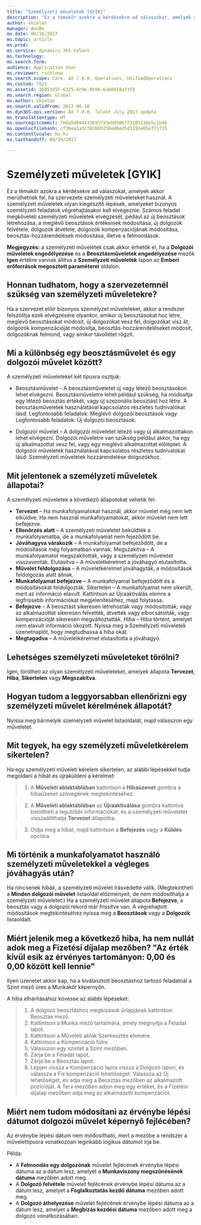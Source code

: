 ```yaml
---
title: "Személyzeti műveletek [GYIK]"
description: "Ez a témakör azokra a kérdésekre ad válaszokat, amelyek akkor merülhetnek fel, ha szervezete személyzeti műveleteket használ. A személyzeti műveletek olyan kiegészítő lépések, amelyeket bizonyos személyzeti feladatok végrehajtásakor kell elvégeznie."
author: shielas
manager: AnnBe
ms.date: 06/16/2017
ms.topic: article
ms.prod: 
ms.service: dynamics-365-talent
ms.technology: 
ms.search.form: 
audience: Application User
ms.reviewer: rschloma
ms.search.scope: Core, AX 7.0.0, Operations, UnifiedOperations
ms.custom: 7521
ms.assetid: 3b953d5f-6325-4c9e-8b9b-6ab0458a73f8
ms.search.region: Global
ms.author: shielas
ms.search.validFrom: 2017-06-16
ms.dyn365.ops.version: AX 7.0.0, Talent July 2017 update
ms.translationtype: HT
ms.sourcegitcommit: 7e0a5d044133b917a3eb9386773205218e5c1b40
ms.openlocfilehash: cf36ea1a1cf82b69258ed6ed5d1191e65e771715
ms.contentlocale: hu-hu
ms.lasthandoff: 09/29/2017

---
```


# <a name="personnel-actions-faq"></a>Személyzeti műveletek [GYIK]
Ez a témakör azokra a kérdésekre ad válaszokat, amelyek akkor merülhetnek fel, ha szervezete személyzeti műveleteket használ. A személyzeti műveletek olyan kiegészítő lépések, amelyeket bizonyos személyzeti feladatok végrehajtásakor kell elvégeznie. Számos feladat megköveteli személyzeti műveletek elvégzését, pédául az új beosztások létrehozása, a meglévő beosztások értékeinek módosítása, új dolgozók felvétele, dolgozók átvétele, dolgozók kompenzációjának módosítása, beosztás-hozzárendelések módosítása, illetve a felmondások.

**Megjegyzés:** a személyzeti műveletek csak akkor érhetők el, ha a **Dolgozói műveletek engedélyezése** és a **Beosztásműveletek engedélyezése** mezők **Igen** értékre vannak állítva a **Személyzeti műveletek** lapon az **Emberi erőforrások megosztott paraméterei** oldalon. 

## <a name="how-can-i-tell-if-my-organization-requires-personnel-actions"></a>Honnan tudhatom, hogy a szervezetemnél szükség van személyzeti műveletekre?
Ha a szervezet előír bizonyos személyzet műveleteket, akkor a rendszer felszólítja ezek elvégzésére olyankor, amikor új beosztásokat hoz létre, meglevő beosztásokat módosít, új dolgozókat vesz fel, dolgozókat visz át, dolgozók kompenzációját módosítja, beosztás-hozzárendeléseket módosít, dolgozóknak felmond, vagy amikor távollétet rögzít. 

## <a name="what-is-the-difference-between-a-position-action-and-a-worker-action"></a>Mi a különbség egy beosztásművelet és egy dolgozói művelet között?
A személyzeti műveleteket két típusra osztjuk:

- Beosztásművelet – A beosztásműveletet új vagy létező beosztásokon lehet elvégezni. Beosztásműveletre lehet például szükség, ha módosítja egy létező beosztás értékét, vagy új szezonális beosztást hoz létre. A beosztásműveletek használatával kapcsolatos részletes tudnivalókat lásd: Legfontosabb feladatok: Meglévő dolgozói beosztások vagy Legfontosabb feladatok: Új dolgozói beosztások.

- Dolgozói művelet – A dolgozói műveletet létező vagy új alkalmazottakon lehet elvégezni. Dolgozói műveletre van szükség például akkor, ha egy új alkalmazottat vesz fel, vagy egy meglévő alkalmazottat előléptet. A dolgozói műveletek használatával kapcsolatos részletes tudnivalókat lásd: Személyzeti műveletek hozzárendelése dolgozókhoz.

## <a name="what-do-the-statuses-of-the-personnel-actions-mean"></a>Mit jelentenek a személyzeti műveletek állapotai?
A személyzeti műveletek a következő állapotokat vehetik fel:

- **Tervezet** – Ha munkafolyamatokat használ, akkor művelet még nem lett elküldve. Ha nem használ munkafolyamatokat, akkor művelet nem lett befejezve.
- **Ellenőrzés alatt** – A személyzeti műveletet beküldték a munkafolyamatba, de a munkafolyamat nem fejeződött be.
- **Jóváhagyva várakozik** – A munkafolyamat befejeződött, de a módosítások még folyamatban vannak. Megszakítva – A munkafolyamatot megszakították, vagy a személyzeti műveletet visszavonták. Elutasítva – A műveletkérelmet a jóváhagyó elutasította.
- **Művelet feldolgozása** – A műveletkérelmet jóváhagyták, a módosítások feldolgozás alatt állnak.
- **Munkafolyamat befejezve** – A munkafolyamat befejeződött és a módosításokat feldolgozták. Sikertelen – A munkafolyamat nem sikerült, mert az információ elavult. Kattintson az Újraaktiválás elemre a legfrissebb információkat megjelenítéséhez, majd folytassa.
- **Befejezve** – A beosztást sikeresen létrehozták vagy módosították, vagy az alkalmazottat sikeresen felvették, átvették vagy elbocsátották, vagy kompenzációját sikeresen megváltoztatták. Hiba – Hiba történt, amelyet nem elavult információ okozott. Nyissa meg a Személyzeti műveletek üzenetnaplót, hogy megtudhassa a hiba okát.
- **Megtagadva** – A műveletkérelmet elutasította a jóváhagyó.

## <a name="can-i-delete-a-personnel-action"></a>Lehetséges személyzeti műveleteket törölni?
Igen, törölheti az olyan személyzeti műveleteket, amelyek állapota **Tervezet**, **Hiba**, **Sikertelen** vagy **Megszakítva**.

## <a name="what-is-the-fastest-way-to-check-the-status-of-a-personnel-action-request"></a>Hogyan tudom a leggyorsabban ellenőrizni egy személyzeti művelet kérelmének állapotát?
Nyissa meg bármelyik személyzeti művelet listaoldalát, majd válasszon egy műveletet.

## <a name="what-should-i-do-if-a-personnel-action-request-fails"></a>Mit tegyek, ha egy személyzeti műveletkérelem sikertelen?
Ha egy személyzeti műveleti kérelem sikertelen, az alábbi lépésekkel tudja megoldani a hibát és újraküldeni a kérelmet:

> 1. A **Műveleti ablaktáblában** kattintson a **Hibaüzenet** gombra a hibaüzenet szövegének megtekintéséhez.

> 2. A **Műveleti ablaktáblában** az **Újraaktiválása** gombra kattintva betöltheti a legutóbbi információkat, és a személyzeti műveletet visszaállíthatja **Tervezet** állapotba.

> 3. Oldja meg a hibát, majd kattintson a **Befejezés** vagy a **Küldés** opcióra.

## <a name="what-happens-to-a-personnel-action-that-uses-workflow-when-the-final-approval-is-completed"></a>Mi történik a munkafolyamatot használó személyzeti műveletekkel a végleges jóváhagyás után?
Ha nincsenek hibák, a személyzeti művelet írásvédetté válik. (Megtekintheti a **Minden dolgozói művelet** listaoldal előzményeit, de nem módosíthatja a személyzeti műveletet.) Ha a személyzeti művelet állapota **Befejezve**, a beosztás vagy a dolgozói rekord már frissítve van. A végrehajtott módosítások megtekintéséhez nyissa meg a **Beosztások** vagy a **Dolgozók** listaoldalt.

## <a name="why-do-i-receive-the-following-error-when-i-enter-a-non-zero-value-in-the-pay-rate-field-the-value-is-out-of-its-valid-range--it-much-be-between-000-and-000"></a>Miért jelenik meg a következő hiba, ha nem nullát adok meg a Fizetési díjalap mezőben? "Az érték kívül esik az érvényes tartományon: 0,00 és 0,00 között kell lennie"
Ilyen üzenetet akkor kap, ha a kiválasztott beosztáshoz tartozó feladatnál a Szint mező üres a Munkakör képernyőn.

A hiba elhárításához kövesse az alábbi lépéseket:

> 1. A dolgozó beosztáshoz megbízások űrlapjának kattintson Beosztás mező.  
> 2. Kattintson a Munka mező tartalmára, amely megnyitja a Feladat lapot.
> 3. Kattintson a Műveleti ablak Szerkesztés elemére.
> 4. Kattintson a Kompenzáció fülre.
> 5. Válasszon egy szintet a Szint mezőben.
> 6. Zárja be a Feladat lapot.
> 7. Zárja be a Beosztás lapot.
> 8. Lépjen vissza a Kompenzáció lapra vissza a Dolgozó lapon, és válassza a Fix kompenzáció lehetőséget.  Válassza az Új lehetőséget, és adja meg a Beosztás mezőben az alkalmazott pozícióját.  A Terv mezőben adjon meg egy értéket, és a Fizetési díjalap mezőben adja meg az alkalmazotti kompenzációt.

## <a name="why-cant-i-change-the-effective-date-in-the-header-of-the-worker-action-form"></a>Miért nem tudom módosítani az érvénybe lépési dátumot dolgozói művelet képernyő fejlécében?
Az érvénybe lépési dátum nem módosítható, mert a mezőbe a rendszer a művelettípusra vonatkozóan leginkább logikus dátumot írja be.

Példa:

- A **Felmondás egy dolgozónak** művelet fejlécének érvénybe lépési dátuma az a dátum lesz, amelyet a **Munkaviszony megszűnésének dátuma** mezőben adott meg.
- A **Dolgozó felvétele** művelet fejlécének érvénybe lépési dátuma az a dátum lesz, amelyet a **Foglalkoztatás kezdő dátuma** mezőben adott meg.
- A **Dolgozó áthelyezése** művelet fejlécének érvénybe lépési dátuma az a dátum lesz, amelyet a **Megbízás kezdési dátuma** mezőben adott meg a dolgozó vonatkozásában.


